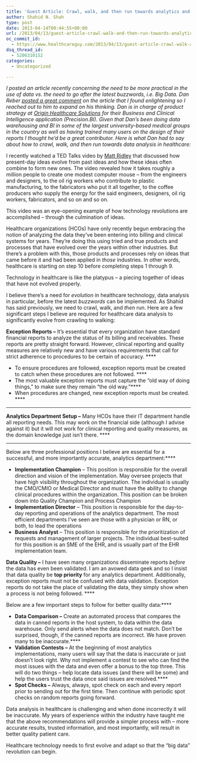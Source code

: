 ```yaml
---
title: 'Guest Article: Crawl, walk, and then run towards analytics and big data in healthcare'
author: Shahid N. Shah
type: post
date: 2013-04-14T00:44:55+00:00
url: /2013/04/13/guest-article-crawl-walk-and-then-run-towards-analytics-and-big-data-in-healthcare/
oc_commit_id:
  - https://www.healthcareguy.com/2013/04/13/guest-article-crawl-walk-and-then-run-towards-analytics-and-big-data-in-healthcare/1478770826
dsq_thread_id:
  - 5206310152
categories:
  - Uncategorized

---
```

_I posted an article recently concerning the need to be more practical in the use of data vs. the need to go after the latest buzzwords, i.e. Big Data. Dan Reber <a href="https://www.healthcareguy.com/2012/11/11/practical-data-actionable-data-and-useful-data-vs-big-data-in-healthcare-and-medical-devices-sector/" target="_blank">posted a great comment</a> on the article that I found enlightening so I reached out to him to expand on his thinking. Dan is in charge of product strategy at_ [_Origin Healthcare Solutions_][1] _for their Business and Clinical Intelligence application (Precision.BI). Given that Dan’s been doing data warehousing and BI in some of the largest university-based medical groups in the country as well as having trained many users on the design of their reports I thought he’d be a great contributor. Here is what Dan had to say about how to crawl, walk, and then run towards data analysis in healthcare:_

I recently watched a TED Talks video by <a href="http://www.ted.com/talks/matt_ridley_when_ideas_have_sex.html" target="_blank">Matt Ridley</a> that discussed how present-day ideas evolve from past ideas and how these ideas often combine to form new ones. The video revealed how it takes roughly a million people to create one modest computer mouse &#8211; from the engineers and designers, to the oil rig workers who contribute to plastic manufacturing, to the fabricators who put it all together, to the coffee producers who supply the energy for the said engineers, designers, oil rig workers, fabricators, and so on and so on. 

This video was an eye-opening example of how technology revolutions are accomplished &#8211; through the culmination of ideas. 

Healthcare organizations (HCOs) have only recently begun embracing the notion of analyzing the data they’ve been entering into billing and clinical systems for years. They’re doing this using tried and true products and processes that have evolved over the years within other industries. But there’s a problem with this, those products and processes rely on ideas that came before it and had been applied in _those_ industries. In other words, healthcare is starting on step 10 before completing steps 1 through 9. 

Technology in healthcare is like the platypus &#8211; a piecing together of ideas that have not evolved properly. 

I believe there’s a need for _evolution_ in healthcare technology, data analysis in particular, before the latest _buzzwords_ can be implemented. As Shahid has said previously, we need to crawl, walk, and _then_ run. Here are a few significant steps I believe are required for healthcare data analysis to significantly evolve from crawling to walking:

**Exception Reports –** It’s essential that every organization have standard financial reports to analyze the status of its billing and receivables. These reports are pretty straight forward. However, clinical reporting and quality measures are relatively new and have various requirements that call for strict adherence to procedures to be certain of accuracy. ****

  * To ensure procedures are followed, exception reports must be created to catch when these procedures are not followed. ****
  * The most valuable exception reports must capture the “old way of doing things,” to make sure they remain “the old way.”****
  * When procedures are changed, new exception reports must be created. ****

****

**Analytics Department Setup –** Many HCOs have their IT department handle all reporting needs. This may work on the financial side (although I advise against it) but it will not work for clinical reporting and quality measures, as the domain knowledge just isn’t there. ****

****

Below are three professional positions I believe are essential for a successful, and more importantly accurate, analytics department:****

  * **Implementation Champion** &#8211; This position is responsible for the overall direction and vision of the implementation. May oversee projects that have high visibility throughout the organization. The individual is usually the CMO/CMIO or Medical Director and must have the ability to change clinical procedures within the organization. This position can be broken down into Quality Champion and Process Champion
  * **Implementation Director** – This position is responsible for the day-to-day reporting and operations of the analytics department. The most efficient departments I’ve seen are those with a physician or RN, or both, to lead the operations
  * **Business Analyst** – This position is responsible for the prioritization of requests and management of larger projects. The individual best-suited for this position is an SME of the EHR, and is usually part of the EHR implementation team.

**Data Quality &#8211;** I have seen many organizations disseminate reports _before_ the data has even been validated. I am an avowed data geek and so I insist that data quality be **top priority** for any analytics department. Additionally, exception reports must not be confused with data validation. Exception reports do not take the place of validating the data, they simply show when a process is not being followed. ****

Below are a few important steps to follow for better quality data:****

  * **Data Comparison –** Create an automated process that compares the data in canned reports in the host system, to data within the data warehouse. Only send alerts when the data does not match. Don’t be surprised, though, if the canned reports are incorrect. We have proven many to be inaccurate.****
  * **Validation Contests –** At the beginning of most analytics implementations, many users will say that the data is inaccurate or just doesn’t look right. Why not implement a contest to see who can find the most issues with the data and even offer a bonus to the top three. This will do two things – help locate data issues (and there will be some) and help the users trust the data once said issues are resolved.****
  * **Spot Checks &#8211;** Always, always, spot check on each and every report prior to sending out for the first time. Then continue with periodic spot checks on random reports going forward.

Data analysis in healthcare is challenging and when done incorrectly it will be inaccurate. My years of experience within the industry have taught me that the above recommendations will provide a simpler process with &#8211; more accurate results, trusted information, and most importantly, will result in better quality patient care. 

Healthcare technology needs to first evolve and adapt so that the “big data” revolution can begin.

 [1]: http://originhs.com/